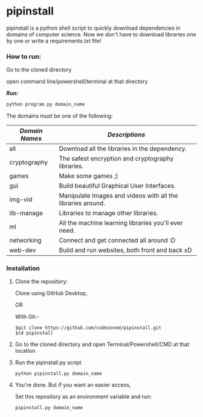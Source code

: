 # pipinstall

pipinstall is a python shell script to quickly download dependencies in domains of computer science. Now we don't have to download libraries one by one or write a requirements.txt file!

### How to run:

Go to the cloned directory

open command line/powershell/terminal at that directory 

***Run:***

```python
python program.py domain_name
```

The domains must be one of the following:

| *Domain Names* | *Descriptions*                                              |
| -------------- | ----------------------------------------------------------- |
| all            | Download all the libraries in the dependency.               |
| cryptography   | The safest encryption and cryptography libraries.           |
| games          | Make some games ;)                                          |
| gui            | Build beautiful Graphical User Interfaces.                  |
| img-vid        | Manipulate Images and videos with all the libraries around. |
| lib-manage     | Libraries to manage other libraries.                        |
| ml             | All the machine learning libraries you'll ever need.        |
| networking     | Connect and get connected all around :D                     |
| web-dev        | Build and run websites, both front and back xD              |

### Installation

1. Clone the repository:

   Clone using GitHub Desktop, 

   OR

   With Git:-

   ```
   $git clone https://github.com/codezoned/pipinstall.git
   $cd pipinstall
   ```

2. Go to the cloned directory and open Terminal/Powershell/CMD at that location


3. Run the pipinstall.py script


   ```
   python pipinstall.py domain_name
   ```

4. You're done. But if you want an easier access, 

   Set this repository as an environment variable and run:

   ```
   pipinstall.py domain_name
   ```




